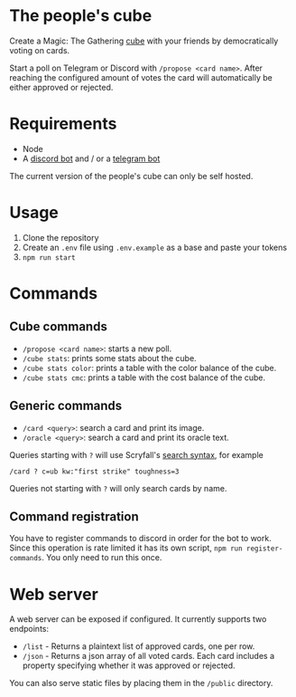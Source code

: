 # The people's cube

Create a Magic: The Gathering [cube](https://mtg.fandom.com/wiki/Cube_Draft) with your friends by democratically voting on cards.

Start a poll on Telegram or Discord with `/propose <card name>`. After reaching the configured amount of votes the card will automatically be either approved or rejected.

# Requirements

- Node
- A [discord bot](https://discord.com/developers/docs/intro) and / or a [telegram bot](https://core.telegram.org/bots)

The current version of the people's cube can only be self hosted.

# Usage

1. Clone the repository
2. Create an `.env` file using `.env.example` as a base and paste your tokens
3. `npm run start`

# Commands

## Cube commands

- `/propose <card name>`: starts a new poll.
- `/cube stats`: prints some stats about the cube.
- `/cube stats color`: prints a table with the color balance of the cube.
- `/cube stats cmc`: prints a table with the cost balance of the cube.

## Generic commands

- `/card <query>`: search a card and print its image.
- `/oracle <query>`: search a card and print its oracle text.

Queries starting with `?` will use Scryfall's [search syntax](https://scryfall.com/docs/syntax), for example

`/card ? c=ub kw:"first strike" toughness=3`

Queries not starting with `?` will only search cards by name.

## Command registration

You have to register commands to discord in order for the bot to work. Since this operation is rate limited it has its own script, `npm run register-commands`. You only need to run this once.

# Web server

A web server can be exposed if configured. It currently supports two endpoints:

- `/list` - Returns a plaintext list of approved cards, one per row.
- `/json` - Returns a json array of all voted cards. Each card includes a property specifying whether it was approved or rejected.

You can also serve static files by placing them in the `/public` directory.
